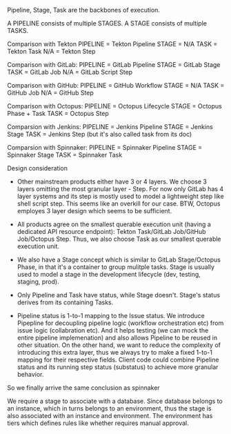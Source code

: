 Pipeline, Stage, Task are the backbones of execution.

A PIPELINE consists of multiple STAGES. A STAGE consists of multiple TASKS.

Comparison with Tekton
PIPELINE = Tekton Pipeline
STAGE = N/A
TASK = Tekton Task
N/A = Tekton Step

Comparison with GitLab:
PIPELINE = GitLab Pipeline
STAGE = GitLab Stage
TASK = GitLab Job
N/A = GitLab Script Step

Comparison with GitHub:
PIPELINE = GitHub Workflow
STAGE = N/A
TASK = GitHub Job
N/A = GitHub Step

Comparison with Octopus:
PIPELINE = Octopus Lifecycle
STAGE = Octopus Phase + Task
TASK = Octopus Step

Comparsion with Jenkins:
PIPELINE = Jenkins Pipeline
STAGE = Jenkins Stage
TASK = Jenkins Step (but it's also called task from its doc)

Comparsion with Spinnaker:
PIPELINE = Spinnaker Pipeline
STAGE = Spinnaker Stage
TASK = Spinnaker Task

Design consideration

- Other mainstream products either have 3 or 4 layers.
  We choose 3 layers omitting the most granular layer - Step. For now only GitLab has 4 layer systems
  and its step is mostly used to model a lightweight step like shell script step. This seems like
  an overkill for our case. BTW, Octopus employes 3 layer design which seems to be sufficient.

- All products agree on the smallest querable execution unit (having a dedicated API resource endpoint):
  Tekton Task/GitLab Job/GitHub Job/Octopus Step.
  Thus, we also choose Task as our smallest querable execution unit.

- We also have a Stage concept which is similar to GitLab Stage/Octopus Phase, in that it's a
  container to group mulitple tasks. Stage is usually used to model a stage in the development
  lifecycle (dev, testing, staging, prod).

- Only Pipeline and Task have status, while Stage doesn't. Stage's status derives from its
  containing Tasks.

- Pipeline status is 1-to-1 mapping to the Issue status. We introduce Pipepline for decoupling
  pipeline logic (workflow orchestration etc) from issue logic (collabration etc). And it
  helps testing (we can mock the entire pipeline implemenation) and also allows Pipeline to
  be reused in other situation. On the other hand, we want to reduce the complexity of
  introducing this extra layer, thus we always try to make a fixed 1-to-1 mapping for their
  respective fields. Client code could combine Pipeline status and its running step status (substatus)
  to achieve more granular behavior.

So we finally arrive the same conclusion as spinnaker

We require a stage to associate with a database. Since database belongs to an instance, which
in turns belongs to an environment, thus the stage is also associated with an instance and environment.
The environment has tiers which defines rules like whether requires manual approval.
